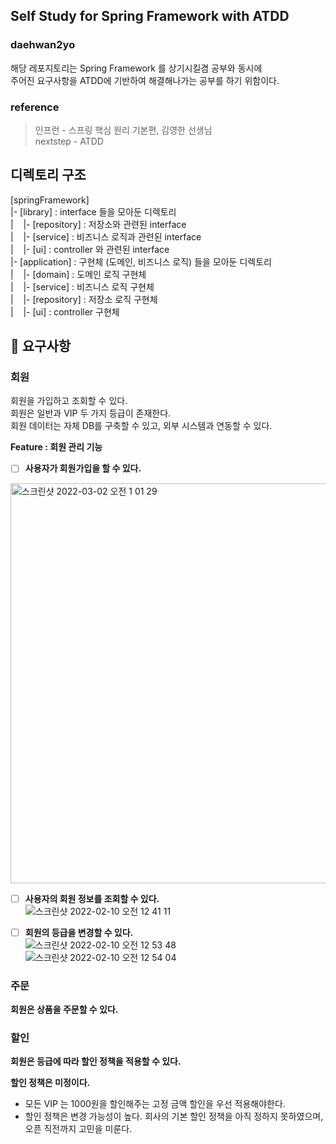 ## Self Study for Spring Framework with ATDD
### daehwan2yo  
해당 레포지토리는 Spring Framework 를 상기시킬겸 공부와 동시에  
주어진 요구사항을 ATDD에 기반하여 해결해나가는 공부를 하기 위함이다.


### reference
> 인프런 - 스프링 핵심 원리 기본편, 김영한 선생님  
> nextstep - ATDD

## 디렉토리 구조

[springFramework]  
|- [library] : interface 들을 모아둔 디렉토리   
|&nbsp;&nbsp;&nbsp;&nbsp;|- [repository] : 저장소와 관련된 interface  
|&nbsp;&nbsp;&nbsp;&nbsp;|- [service] : 비즈니스 로직과 관련된 interface  
|&nbsp;&nbsp;&nbsp;&nbsp;|- [ui] : controller 와 관련된 interface  
|- [application] : 구현체 (도메인, 비즈니스 로직) 들을 모아둔 디렉토리  
|&nbsp;&nbsp;&nbsp;&nbsp;|- [domain] : 도메인 로직 구현체  
|&nbsp;&nbsp;&nbsp;&nbsp;|- [service] : 비즈니스 로직 구현체  
|&nbsp;&nbsp;&nbsp;&nbsp;|- [repository] : 저장소 로직 구현체  
|&nbsp;&nbsp;&nbsp;&nbsp;|- [ui] : controller 구현체  

## 🚀 요구사항

### 회원
 회원을 가입하고 조회할 수 있다.   
 회원은 일반과 VIP 두 가지 등급이 존재한다.   
 회원 데이터는 자체 DB를 구축할 수 있고, 외부 시스템과 연동할 수 있다.   

**Feature : 회원 관리 기능**  
- [ ] **사용자가 회원가입을 할 수 있다.**  
<img width="640" alt="스크린샷 2022-03-02 오전 1 01 29" src="https://user-images.githubusercontent.com/26921986/156203593-67302d54-b94d-4c4a-860f-879b0ed713fe.png">

- [ ] **사용자의 회원 정보를 조회할 수 있다.**  
![스크린샷 2022-02-10 오전 12 41 11](https://user-images.githubusercontent.com/26921986/153235645-fa5fb29f-72e7-47c3-bf1b-465bbd1230b0.png)

- [ ] **회원의 등급을 변경할 수 있다.**  
![스크린샷 2022-02-10 오전 12 53 48](https://user-images.githubusercontent.com/26921986/153238182-10388346-f7b9-4138-9086-2e46c7345bed.png)  
![스크린샷 2022-02-10 오전 12 54 04](https://user-images.githubusercontent.com/26921986/153238223-357290aa-c3c5-4720-b4d7-4657695f87d2.png)


### 주문
**회원은 상품을 주문할 수 있다.**

### 할인
**회원은 등급에 따라 할인 정책을 적용할 수 있다.**

**할인 정책은 미정이다.**
- 모든 VIP 는 1000원을 할인해주는 고정 금액 할인을 우선 적용해야한다.
- 할인 정책은 변경 가능성이 높다. 회사의 기본 할인 정책을 아직 정하지 못하였으며, 오픈 직전까지 고민을 미룬다.

